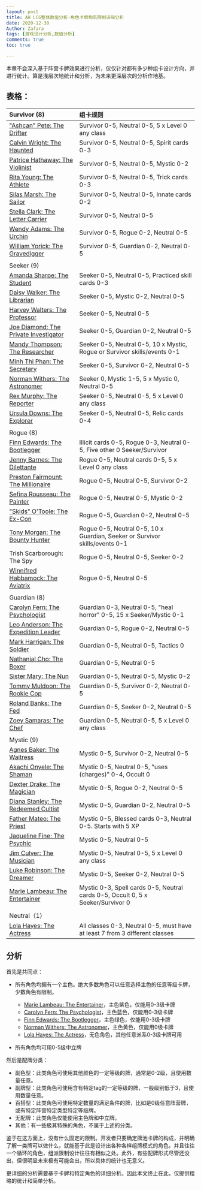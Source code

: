 ```yaml
---
layout: post
title: AH LCG整体数值分析-角色卡牌构筑限制详细分析
date: 2020-12-30
Author: Zafara
tags: [游戏设计分析,数值分析]
comments: true
toc: true

---
```


本章不会深入基于阵营卡牌效果进行分析，仅仅针对都有多少种组卡设计方向，并进行统计。算是浅层次地统计和分析，为未来更深层次的分析作地基。

## 表格：

| Survivor  (8)                                                | 组卡规则                                                     |
| :----------------------------------------------------------- | :----------------------------------------------------------- |
| ["Ashcan" Pete: The Drifter](https://arkhamdb.com/card/02005) | Survivor  0-5, Neutral 0-5, 5 x Level 0 any class            |
| [Calvin Wright: The   Haunted](https://arkhamdb.com/card/04005) | Survivor 0-5, Neutral 0-5, Spirit cards 0-3                  |
| [Patrice Hathaway: The   Violinist](https://arkhamdb.com/card/06005) | Survivor 0-5, Neutral 0-5, Mystic 0-2                        |
| [Rita Young: The   Athlete](https://arkhamdb.com/card/05005) | Survivor 0-5, Neutral 0-5, Trick cards 0-3                   |
| [Silas Marsh: The   Sailor](https://arkhamdb.com/card/98013) | Survivor 0-5, Neutral 0-5, Innate cards 0-2                  |
| [Stella Clark: The   Letter Carrier](https://arkhamdb.com/card/60501) | Survivor 0-5, Neutral 0-5                                    |
| [Wendy Adams: The   Urchin](https://arkhamdb.com/card/01005) | Survivor 0-5, Rogue 0-2, Neutral 0-5                         |
| [William Yorick: The   Gravedigger](https://arkhamdb.com/card/03005) | Survivor 0-5, Guardian 0-2, Neutral 0-5                      |
|                                                              |                                                              |
| Seeker  (9)                                                  |                                                              |
| [Amanda Sharpe: The Student](https://arkhamdb.com/card/07002) | Seeker 0-5,  Neutral 0-5, Practiced  skill cards 0-3         |
| [Daisy Walker: The   Librarian](https://arkhamdb.com/card/01002) | Seeker 0-5, Mystic 0-2, Neutral 0-5                          |
| [Harvey Walters: The   Professor](https://arkhamdb.com/card/60201) | Seeker 0-5, Neutral 0-5                                      |
| [Joe Diamond: The   Private Investigator](https://arkhamdb.com/card/05002) | Seeker 0-5, Guardian 0-2, Neutral 0-5                        |
| [Mandy Thompson: The   Researcher](https://arkhamdb.com/card/06002) | Seeker 0-5, Neutral 0-5, 10 x Mystic, Rogue  or Survivor  skills/events 0-1 |
| [Minh Thi Phan: The   Secretary](https://arkhamdb.com/card/03002) | Seeker 0-5, Survivor 0-2, Neutral 0-5                        |
| [Norman Withers: The   Astronomer](https://arkhamdb.com/card/98007) | Seeker 0, Mystic  1-5, 5 x Mystic 0,  Neutral 0-5            |
| [Rex Murphy: The   Reporter](https://arkhamdb.com/card/02002) | Seeker 0-5, Neutral 0-5, 5 x Level 0 any class               |
| [Ursula Downs: The   Explorer](https://arkhamdb.com/card/04002) | Seeker 0-5, Neutral 0-5, Relic cards 0-4                     |
|                                                              |                                                              |
| Rogue  (8)                                                   |                                                              |
| [Finn Edwards: The Bootlegger](https://arkhamdb.com/card/04003) | Illicit  cards 0-5, Rogue 0-3,  Neutral 0-5, Five other 0 Seeker/Survivor |
| [Jenny Barnes: The   Dilettante](https://arkhamdb.com/card/02003) | Rogue 0-5, Neutral cards 0-5, 5 x Level 0 any class          |
| [Preston Fairmount: The   Millionaire](https://arkhamdb.com/card/05003) | Rogue 0-5, Neutral 0-5, Survivor 0-2                         |
| [Sefina Rousseau: The   Painter](https://arkhamdb.com/card/03003) | Rogue 0-5, Neutral 0-5, Mystic 0-2                           |
| ["Skids"   O'Toole: The Ex-Con](https://arkhamdb.com/card/01003) | Rogue 0-5, Guardian 0-2, Neutral 0-5                         |
| [Tony Morgan: The   Bounty Hunter](https://arkhamdb.com/card/06003) | Rogue 0-5, Neutral 0-5, 10 x Guardian, Seeker  or Survivor  skills/events 0-1 |
| Trish Scarborough: The Spy                                   | Rogue 0-5, Neutral 0-5, Seeker 0-2                           |
| [Winnifred Habbamock:   The Aviatrix](https://arkhamdb.com/card/60301) | Rogue 0-5, Neutral 0-5                                       |
|                                                              |                                                              |
| Guardian  (8)                                                |                                                              |
| [Carolyn Fern: The Psychologist](https://arkhamdb.com/card/05001) | Guardian  0-3, Neutral 0-5, "heal horror" 0-5, 15 x Seeker/Mystic 0-1 |
| [Leo Anderson: The   Expedition Leader](https://arkhamdb.com/card/04001) | Guardian 0-5, Rogue 0-2, Neutral 0-5                         |
| [Mark Harrigan: The   Soldier](https://arkhamdb.com/card/03001) | Guardian 0-5, Neutral 0-5, Tactics 0                         |
| [Nathanial Cho: The   Boxer](https://arkhamdb.com/card/60101) | Guardian 0-5, Neutral 0-5                                    |
| [Sister Mary: The Nun](https://arkhamdb.com/card/07001)      | Guardian 0-5, Neutral 0-5, Mystic 0-2                        |
| [Tommy Muldoon: The   Rookie Cop](https://arkhamdb.com/card/06001) | Guardian 0-5, Survivor 0-2, Neutral 0-5                      |
| [Roland Banks: The Fed](https://arkhamdb.com/card/01001)     | Guardian 0-5, Seeker 0-2, Neutral 0-5                        |
| [Zoey Samaras: The Chef](https://arkhamdb.com/card/02001)    | Guardian 0-5, Neutral 0-5, 5 x Level 0 any class             |
|                                                              |                                                              |
| Mystic  (9)                                                  |                                                              |
| [Agnes Baker: The Waitress](https://arkhamdb.com/card/01004) | Mystic 0-5, Survivor 0-2, Neutral 0-5                        |
| [Akachi Onyele: The   Shaman](https://arkhamdb.com/card/03004) | Mystic 0-5, Neutral 0-5, "uses (charges)" 0-4, Occult 0      |
| [Dexter Drake: The   Magician](https://arkhamdb.com/card/05004) | Mystic 0-5, Rogue 0-2, Neutral 0-5                           |
| [Diana Stanley: The   Redeemed Cultist](https://arkhamdb.com/card/05004) | Mystic 0-5, Guardian 0-2, Neutral 0-5                        |
| [Father Mateo: The   Priest](https://arkhamdb.com/card/04004) | Mystic 0-5, Blessed cards 0-3, Neutral 0-5. Starts with 5 XP |
| [Jaqueline Fine: The   Psychic](https://arkhamdb.com/card/604014) | Mystic 0-5, Neutral 0-5                                      |
| [Jim Culver: The   Musician](https://arkhamdb.com/card/02004) | Mystic 0-5, Neutral 0-5, 5 x Level 0 any class               |
| [Luke Robinson: The   Dreamer](https://arkhamdb.com/card/06004) | Mystic 0-5, Seeker 0-2, Neutral 0-5                          |
| [Marie Lambeau: The   Entertainer](https://arkhamdb.com/card/99001) | Mystic 0-3, Spell cards 0-5, Neutral cards 0-5, Occult 0, 5 x Seeker/Survivor  0 |
|                                                              |                                                              |
| Neutral（1）                                                 |                                                              |
| [Lola Hayes: The Actress](https://arkhamdb.com/card/03006)   | All classes 0-3, Neutral 0-5,  must have at least 7 from 3 different classes |

## 分析

首先是共同点：

- 所有角色均拥有一个主色。绝大多数角色可以任意选择主色的任意等级卡牌，少数角色有限制。
  - [Marie Lambeau: The Entertainer](https://arkhamdb.com/card/99001)，主色紫色，仅能用0-3级卡牌
  - [Carolyn Fern: The Psychologist](https://arkhamdb.com/card/05001)，主色蓝色，仅能用0-3级卡牌
  - [Finn Edwards: The Bootlegger](https://arkhamdb.com/card/04003)，主色绿色，仅能用0-3级卡牌
  - [Norman Withers: The Astronomer](https://arkhamdb.com/card/98007)，主色黄色，仅能用0级卡牌
  - [Lola Hayes: The Actress](https://arkhamdb.com/card/03006)，无色角色，其他任意派系0-3级卡牌可用

- 所有角色均可用0-5级中立牌

然后是配牌分类：

- 副色型：此类角色可使用其他颜色的一定等级的牌，通常是0-2级，且使用数量任意。
- 副牌型：此类角色可使用含有特定tag的一定等级的牌，一般级别低于3，且使用数量任意。
- 百搭型：此类角色可使用特定数量的满足条件的牌，比如是0级任意阵营牌，或有特定阵营特定类型特定等级牌。
- 无配牌：此类角色仅能使用主色牌和中立牌。
- 其他：有一些极其特殊的角色，不属于上述的分类。

鉴于在这方面上，没有什么固定的限制。开发者只要确定牌池卡牌的构成，并明确了解一类牌可以做什么，就能基于此是设计出各种各样组牌模式的角色。并且往往一个循环的角色，组派限制设计往往有相似之处。此外，有些配牌形式尽管还没出，但很明显未来极有可能会出，所以具体的统计也无意义。



更详细的分析需要基于卡牌和特定角色的详细分析。因此本文终止在此，仅提供粗略的统计和简单分析。
